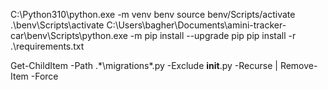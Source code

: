 C:\\Python310\\python.exe -m venv benv
source benv/Scripts/activate
.\benv\Scripts\activate
C:\Users\bagher\Documents\amini-tracker-car\benv\Scripts\python.exe -m pip install --upgrade pip
pip install -r .\requirements.txt

Get-ChildItem -Path .\*\migrations\*.py -Exclude __init__.py -Recurse | Remove-Item -Force












<!-- 

from .core import *
from pathlib import Path
import os
from decouple import config , Csv
from pathlib import Path
import os

# Build paths inside the project like this: BASE_DIR / 'subdir'.
BASE_DIR = Path(__file__).resolve().parent.parent

# SECURITY WARNING: keep the secret key used in production secret!
SECRET_KEY = 'django-insecure-5*$c9!sc8jqc7fs29&!5u2c$f@r0eyl%^hv5j#(k)og%6ep@+_'

DEBUG = True
# Internationalization
LANGUAGE_CODE = 'en-us'
TIME_ZONE = 'UTC'
USE_I18N = True
USE_TZ = True


# ALLOWED_HOSTS = config('ALLOWED_HOSTS', cast=Csv())
ALLOWED_HOSTS = ['*']

ROOT_URLCONF = 'justpack.urls'
print(config('Name'),config('Name'))
Name = config('Name')
User = config('User')
PASSWORD = config('PASSWORD')
HOST = config('HOST')
PORT = config('PORT')

DATABASES = {
    'default': {
        'ENGINE': 'django.db.backends.postgresql_psycopg2',
        'NAME': Name,
        'USER': User,
        'PASSWORD': PASSWORD,
        'HOST': HOST,
        'PORT': PORT,
        'DISABLE_SERVER_SIDE_CURSORS': True,

    }
}


#                           """"""OTP"""""

OTP_EXPIRATION_MINUTES = 10

SMS_IR_TEMPLATE_ID=100000
SMS_IR_API_KEY='gvf60M2rEvdRC3AhffjfvKMDpKv06V7stQzI2dqGKaU76T0ZvkO0kDVUxIjkgqXL'


REST_FRAMEWORK = {
    'UPLOADED_FILES_USE_URL':True,
    # 'EXCEPTION_HANDLER': 'users.exceptions.responses.core_exception_handler',
    # 'NON_FIELD_ERRORS_KEY': 'error',
    # 'DEFAULT_FILTER_BACKENDS': ['django_filters.rest_framework.DjangoFilterBackend'],
    
    # For all API I can use this authentication
    'DEFAULT_AUTHENTICATION_CLASSES': [
        'usermanagement.authentication.backends.JWTAuthentication',
    ],
    'DEFAULT_PARSER_CLASSES': [
        'rest_framework.parsers.MultiPartParser',
        'rest_framework.parsers.FormParser',
        'rest_framework.parsers.JSONParser',
    ],
}

TIMESTATIC_REDIS = 2592000
TIMETemporaryAPI_REDIS = 86400
TIMEQuickAPI_REDIS = 60
 -->